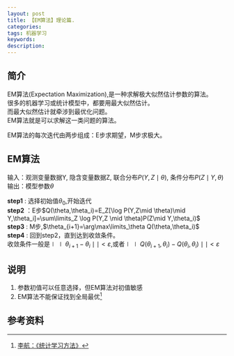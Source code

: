 ```yaml
---
layout: post
title: 【EM算法】理论篇.
categories:
tags: 机器学习
keywords:
description:
---
```




## 简介
EM算法(Expectation Maximization),是一种求解极大似然估计参数的算法。  
很多的机器学习或统计模型中，都要用最大似然估计。  
而最大似然估计就牵涉到最优化问题。  
EM算法就是可以求解这一类问题的算法。  


EM算法的每次迭代由两步组成：E步求期望，M步求极大。  


## EM算法
输入：观测变量数据Y, 隐含变量数据Z, 联合分布$P(Y,Z\mid \theta)$, 条件分布$P(Z\mid Y, \theta)$  
输出：模型参数$\theta$  


**step1** : 选择初始值$\theta_0$,开始迭代  
**step2** ：E步$Q(\theta,\theta_i)=E_Z[\log P(Y,Z\mid \theta)\mid Y,\theta_i]=\sum\limits_Z \log P(Y,Z \mid \theta)P(Z\mid Y,\theta_i)$  
**step3** : M步,$\theta_{i+1}=\arg\max\limits_\theta Q(\theta,\theta_i)$  
**step4** : 回到step2，直到达到收敛条件。  
收敛条件一般是$\mid\mid \theta_{i+1}-\theta_i\mid\mid<\varepsilon$,或者$\mid\mid Q(\theta_{i+1},\theta_i)-Q(\theta_i,\theta_i)\mid\mid<\varepsilon$  


## 说明
1. 参数初值可以任意选择，但EM算法对初值敏感
2. EM算法不能保证找到全局最优[^lihang]


## 参考资料
[^lihang]: [李航：《统计学习方法》](https://www.weibo.com/u/2060750830?refer_flag=1005055013_)  
[^wangxiaochuan]: [王小川授课内容](https://weibo.com/hgsz2003)  
